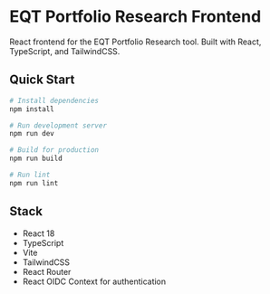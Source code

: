 # EQT Portfolio Research Frontend

React frontend for the EQT Portfolio Research tool. Built with React, TypeScript, and TailwindCSS.

## Quick Start

```bash
# Install dependencies
npm install

# Run development server
npm run dev

# Build for production
npm run build

# Run lint
npm run lint
```

## Stack

- React 18
- TypeScript
- Vite
- TailwindCSS
- React Router
- React OIDC Context for authentication